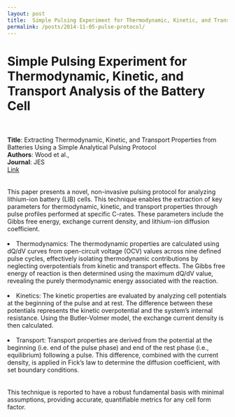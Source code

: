 ```yaml
---
layout: post
title:  Simple Pulsing Experiment for Thermodynamic, Kinetic, and Transport Analysis of the Battery Cell
permalink: /posts/2014-11-05-pulse-protocol/
---
```


<html>
  <body>
    <h1>Simple Pulsing Experiment for Thermodynamic, Kinetic, and Transport Analysis of the Battery Cell</h1>
    <br><br>
    <b>Title</b>: Extracting Thermodynamic, Kinetic, and Transport Properties from Batteries Using a Simple Analytical Pulsing Protocol 
    <br>
    <b>Authors</b>: Wood et al., 
    <br>
    <b>Journal</b>: JES 
    <div><a href="https://iopscience.iop.org/article/10.1149/1945-7111/ad6481">Link</a></div>
    <br><br>
    This paper presents a novel, non-invasive pulsing protocol for analyzing lithium-ion battery (LIB) cells. This technique enables the extraction of key parameters for thermodynamic, kinetic, and transport properties through pulse profiles performed at specific C-rates. These parameters include the Gibbs free energy, exchange current density, and lithium-ion diffusion coefficient.
    <br><br>
    <li> Thermodynamics: The thermodynamic properties are calculated using dQ/dV curves from open-circuit voltage (OCV) values across nine defined pulse cycles, effectively isolating thermodynamic contributions by neglecting overpotentials from kinetic and transport effects. The Gibbs free energy of reaction is then determined using the maximum dQ/dV value, revealing the purely thermodynamic energy associated with the reaction. </li>
    <br>
    <li> Kinetics: The kinetic properties are evaluated by analyzing cell potentials at the beginning of the pulse and at rest. The difference between these potentials represents the kinetic overpotential and the system’s internal resistance. Using the Butler-Volmer model, the exchange current density is then calculated. </li>
    <br>
    <li> Transport: Transport properties are derived from the potential at the beginning (i.e. end of the pulse phase) and end of the rest phase (i.e., equilibrium) following a pulse. This difference, combined with the current density, is applied in Fick’s law to determine the diffusion coefficient, with set boundary conditions. </li>
    <br><br>
    This technique is reported to have a robust fundamental basis with minimal assumptions, providing accurate, quantifiable metrics for any cell form factor.<br>
  </body>
</html>

